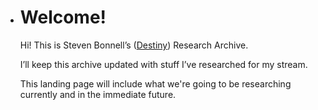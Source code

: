 - # Welcome!
  
  Hi! This is Steven Bonnell’s ([Destiny](https://www.youtube.com/destiny)) Research Archive.
  
  I’ll keep this archive updated with stuff I’ve researched for my stream.
  
  This landing page will include what we're going to be researching currently and in the immediate future.
#